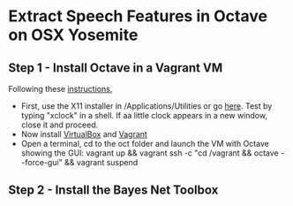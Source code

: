 # Extract Speech Features in Octave on OSX Yosemite

## Step 1 - Install Octave in a Vagrant VM
Following these [instructions](http://deepneural.blogspot.fr/p/instructions-1_10.html),
* First, use the X11 installer in /Applications/Utilities or go [here](http://xquartz.macosforge.org). Test by typing "xclock" in a shell. If aa little clock appears in a new window, close it and proceed.
* Now install [VirtualBox](https://www.virtualbox.org/wiki/Downloads) and [Vagrant](http://vagrantup.com)
* Open a terminal, cd to the oct folder and launch the VM with Octave showing the GUI:
		vagrant up && vagrant ssh -c "cd /vagrant && octave --force-gui" && vagrant suspend

## Step 2 - Install the Bayes Net Toolbox


